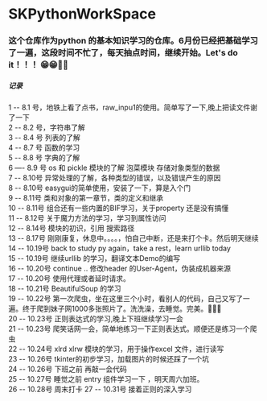 # SKPythonWorkSpace
### 这个仓库作为python 的基本知识学习的仓库。6月份已经把基础学习了一遍，这段时间不忙了，每天抽点时间，继续开始。Let's do it！！！  😁😁💪💪
##### 记录  
1 -- 8.1 号，地铁上看了点书，raw_inpu1的使用。简单写了一下,晚上把读文件谢了一下  
2 -- 8.2 号，字符串了解  
3 -- 8.4 号 列表的了解  
4 -- 8.7 号 函数的学习  
5 -- 8.8 号 字典的了解  
6 —- 8.9 号 os 和 pickle 模块的了解 泡菜模块 存储对象类型的数据  
7 -- 8.10号 异常处理的了解，各种类型的错误，以及错误产生的原因  
8 -- 8.10号 easygui的简单使用，安装了一下，算是入个门  
9 -- 8.11号 类和对象的第一章节，类的定义和继承  
10 -- 8.11号 组合还有一些内置的BIF学习，关于property 还是没有搞懂  
11 -- 8.12号 关于魔力方法的学习，学习到属性访问  
12 -- 8.14号 模块的初识，引用 搜索路径  
13 -- 8.17号 刚刚康复，休息中。。。。，怕自己中断，还是来打个卡。然后明天继续  
14 -- 10.19号 back to study py again，take a rest，learn urllib today   
15 -- 10.19号 继续urllib 的学习，翻译文本Demo的编写  
16 -- 10.20号 continue .. 修改header 的User-Agent，伪装成机器来源  
17 -- 10.20号 使用代理或者延时请求。  
18 -- 10.21号 BeautifulSoup 的学习  
19 -- 10.22号 第一次爬虫，坐在这里三个小时，看别人的代码，自己又写了一遍。终于爬到妹子网1000多张照片了。洗洗澡，去睡觉。完美。💯💯💯  
20 -- 10.23号 正则表达式的学习,晚上下班继续学习一会   
21 -- 10.23号 爬笑话网一会，简单地练习一下正则表达式。顺便还是练习一个爬虫  
22 -- 10.24号 xlrd xlrw 模块的学习，用于操作excel 文件，进行读写  
23 -- 10.26号 tkinter的初步学习，加载图片的时候还踩了一个坑  
24 -- 10.26号 下班之前 再敲一会代码  
25 -- 10.27号 睡觉之前 entry 组件学习一下 ，明天周六加班。  
26 -- 10.28号 周末打卡
27 -- 10.31号 接着正则的深入学习
